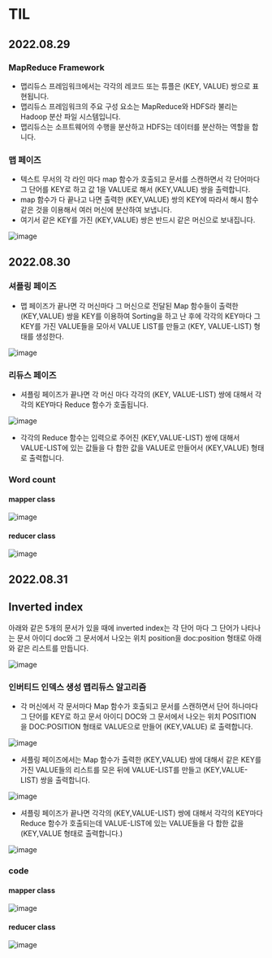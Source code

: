 # TIL

## 2022.08.29

### MapReduce Framework

- 맵리듀스 프레임워크에서는 각각의 레코드 또는 튜플은 (KEY, VALUE) 쌍으로 표현됩니다.
- 맵리듀스 프레임워크의 주요 구성 요소는 MapReduce와 HDFS라 불리는 Hadoop 분산 파일 시스템입니다.
- 맵리듀스는 소프트웨어의 수행을 분산하고 HDFS는 데이터를 분산하는 역할을 합니다.

### 맵 페이즈

- 텍스트 무서의 각 라인 마다 map 함수가 호출되고 문서를 스캔하면서 각 단어마다 그 단어를 KEY로 하고 값 1을 VALUE로 해서 (KEY,VALUE) 쌍을 출력합니다.
- map 함수가 다 끝나고 나면 출력한 (KEY,VALUE) 쌍의 KEY에 따라서 해시 함수 같은 것을 이용해서 여러 머신에 분산하여 보냅니다.
- 여기서 같은 KEY를 가진 (KEY,VALUE) 쌍은 반드시 같은 머신으로 보내집니다.

![image](/uploads/9f1bc40a4db97ed1c6e8394ad0b5f089/image.png)

## 2022.08.30

### 셔플링 페이즈

- 맵 페이즈가 끝나면 각 머신마다 그 머신으로 전달된 Map 함수들이 출력한 (KEY,VALUE) 쌍을 KEY를 이용하여 Sorting을 하고 난 후에 각각의 KEY마다 그 KEY를 가진 VALUE들을 모아서 VALUE LIST를 만들고 (KEY, VALUE-LIST) 형태를 생성한다.

![image](/uploads/bb58f5bf7f63665e8242172ab7935574/image.png)

### 리듀스 페이즈

- 셔플링 페이즈가 끝나면 각 머신 마다 각각의 (KEY, VALUE-LIST) 쌍에 대해서 각각의 KEY마다 Reduce 함수가 호출됩니다.

![image](/uploads/4e3ab9cee0fc1a21d8e550495ca5ee23/image.png)

- 각각의 Reduce 함수는 입력으로 주어진 (KEY,VALUE-LIST) 쌍에 대해서 VALUE-LIST에 있는 값들을 다 합한 값을 VALUE로 만들어서 (KEY,VALUE) 형태로 출력합니다.

### Word count

#### mapper class

![image](/uploads/fb6a825ca47e329ce874637f2a228a32/image.png)

#### reducer class

![image](/uploads/c3c8cbee6d309c4cf7434a169d958f0f/image.png)

## 2022.08.31

## Inverted index

아래와 같은 5개의 문서가 있을 때에 inverted index는 각 단어 마다 그 단어가 나타나는 문서 아이디 doc와 그 문서에서 나오는 위치 position을 doc:position 형태로 아래와 같은 리스트를 만듭니다.

![image](/uploads/c80e637482b13f9c741b877ed01bf309/image.png)

### 인버티드 인덱스 생성 맵리듀스 알고리즘

- 각 머신에서 각 문서마다 Map 함수가 호출되고 문서를 스캔하면서 단어 하나마다 그 단어를 KEY로 하고 문서 아이디 DOC와 그 문서에서 나오는 위치 POSITION 을 DOC:POSITION 형태로 VALUE으로 만들어 (KEY,VALUE) 로 출력합니다.

![image](/uploads/ffcd35ed5e52af679546b2828c9c25c5/image.png)

- 셔플링 페이즈에서는 Map 함수가 출력한 (KEY,VALUE) 쌍에 대해서 같은 KEY를 가진 VALUE들의 리스트를 모은 뒤에 VALUE-LIST를 만들고 (KEY,VALUE-LIST) 쌍을 출력합니다.

![image](/uploads/6967ced2f793554615485199e319f473/image.png)

- 셔플링 페이즈가 끝나면 각각의 (KEY,VALUE-LIST) 쌍에 대해서 각각의 KEY마다 Reduce 함수가 호출되는데 VALUE-LIST에 있는 VALUE들을 다 합한 값을 (KEY,VALUE 형태로 출력합니다.)

![image](/uploads/45e7a5d67acc65354df73e6aee2abf30/image.png)

### code

#### mapper class

![image](/uploads/ecd097c2c6f60245c18893b7fb286d8d/image.png)

#### reducer class

![image](/uploads/a7eaa2acd026a9edc789fa06658a3f6e/image.png)

